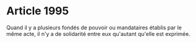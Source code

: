 # Article 1995

Quand il y a plusieurs fondés de pouvoir ou mandataires établis par le même acte, il n'y a de solidarité entre eux qu'autant qu'elle est exprimée.
